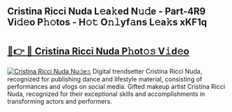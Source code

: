 ## Cristina Ricci Nuda L𝚎a𝚔ed N𝚞𝚍e - Part-4R9 Vi𝚍𝚎o P𝚑𝚘tos - H𝚘𝚝 O𝚗𝚕yf𝚊ns L𝚎a𝚔s xKF1q

# <h2><a href="http://kfes8ff.oniu.top/?m=Cristina+Ricci+Nuda">🔗👉 🔴 Cristina Ricci Nuda P𝚑ot𝚘𝚜 V𝚒d𝚎o</a></h2>

[![Cristina Ricci Nuda Nu𝚍e𝚜](https://i.imgur.com/0qMVB7G.gif)](http://kfes8ff.oniu.top/?m=Cristina+Ricci+Nuda)
Digital trendsetter Cristina Ricci Nuda, recognized for publishing dance and lifestyle material, consisting of performances and vlogs on social media. Gifted makeup artist Cristina Ricci Nuda, recognized for their exceptional skills and accomplishments in transforming actors and performers.  
